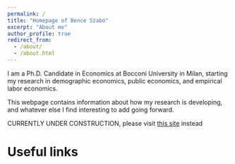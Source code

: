 ```yaml
---
permalink: /
title: "Homepage of Bence Szabó"
excerpt: "About me"
author_profile: true
redirect_from: 
  - /about/
  - /about.html
---
```


I am a Ph.D. Candidate in Economics at Bocconi University in Milan, starting my research in demographic economics, public economics, and empirical labor economics.

This webpage contains information about how my research is developing, and whatever else I find interesting to add going forward.

CURRENTLY UNDER CONSTRUCTION, please visit [this site](http://benceszabo.com) instead

Useful links
======

